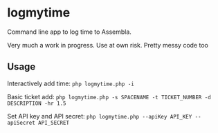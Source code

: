 # logmytime
Command line app to log time to Assembla.

Very much a work in progress. Use at own risk. Pretty messy code too

## Usage

Interactively add time:
`php logmytime.php -i`

Basic ticket add:
`php logmytime.php -s SPACENAME -t TICKET_NUMBER -d DESCRIPTION -hr 1.5`

Set API key and API secret:
`php logmytime.php --apiKey API_KEY --apiSecret API_SECRET`
